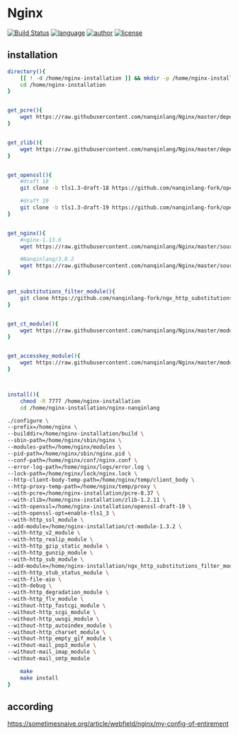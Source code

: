 # Nginx
[![Build Status](https://github.com/nanqinlang/SVG/blob/master/build%20passing.svg)](https://github.com/nanqinlang/Nginx)
[![language](https://github.com/nanqinlang/SVG/blob/master/language-shell-blue.svg)](https://github.com/nanqinlang/Nginx)
[![author](https://github.com/nanqinlang/SVG/blob/master/author-nanqinlang-lightgrey.svg)](https://github.com/nanqinlang/Nginx)
[![license](https://github.com/nanqinlang/SVG/blob/master/license-GPLv3-orange.svg)](https://github.com/nanqinlang/Nginx)

## installation
```bash
directory(){
	[[ ! -d /home/nginx-installation ]] && mkdir -p /home/nginx-installation
	cd /home/nginx-installation
}


get_pcre(){
	wget https://raw.githubusercontent.com/nanqinlang/Nginx/master/dependence/pcre-8.37.tar.gz && tar -zxf pcre-8.37.tar.gz
}


get_zlib(){
	wget https://raw.githubusercontent.com/nanqinlang/Nginx/master/dependence/zlib-1.2.11.tar.gz && tar -zxf zlib-1.2.11.tar.gz
}


get_openssl(){
	#draft 18
	git clone -b tls1.3-draft-18 https://github.com/nanqinlang-fork/openssl.git openssl-draft-18

	#draft 19
	git clone -b tls1.3-draft-19 https://github.com/nanqinlang-fork/openssl.git openssl-draft-19
}


get_nginx(){
	#nginx-1.13.6
	wget https://raw.githubusercontent.com/nanqinlang/Nginx/master/source/nginx-1.13.6.tar.gz && tar -zxf nginx-1.13.6.tar.gz

	#Nanqinlang/3.0.2
	wget https://raw.githubusercontent.com/nanqinlang/Nginx/master/source/nginx-nanqinlang.tar.gz && tar -zxf nginx-nanqinlang.tar.gz
}


get_substitutions_filter_module(){	
	git clone https://github.com/nanqinlang-fork/ngx_http_substitutions_filter_module.git
}


get_ct_module(){
	wget https://raw.githubusercontent.com/nanqinlang/Nginx/master/module/ct-module-1.3.2.tar.gz && tar -zxf ct-module-1.3.2.tar.gz
}


get_accesskey_module(){
	wget https://raw.githubusercontent.com/nanqinlang/Nginx/master/module/accesskey-module-2.0.3.tar.gz && tar -zxf accesskey-module-2.0.3.tar.gz
}



install(){
	chmod -R 7777 /home/nginx-installation
	cd /home/nginx-installation/nginx-nanqinlang

./configure \
--prefix=/home/nginx \
--builddir=/home/nginx-installation/build \
--sbin-path=/home/nginx/sbin/nginx \
--modules-path=/home/nginx/modules \
--pid-path=/home/nginx/sbin/nginx.pid \
--conf-path=/home/nginx/conf/nginx.conf \
--error-log-path=/home/nginx/logs/error.log \
--lock-path=/home/nginx/lock/nginx.lock \
--http-client-body-temp-path=/home/nginx/temp/client_body \
--http-proxy-temp-path=/home/nginx/temp/proxy \
--with-pcre=/home/nginx-installation/pcre-8.37 \
--with-zlib=/home/nginx-installation/zlib-1.2.11 \
--with-openssl=/home/nginx-installation/openssl-draft-19 \
--with-openssl-opt=enable-tls1_3 \
--with-http_ssl_module \
--add-module=/home/nginx-installation/ct-module-1.3.2 \
--with-http_v2_module \
--with-http_realip_module \
--with-http_gzip_static_module \
--with-http_gunzip_module \
--with-http_sub_module \
--add-module=/home/nginx-installation/ngx_http_substitutions_filter_module \
--with-http_stub_status_module \
--with-file-aio \
--with-debug \
--with-http_degradation_module \
--with-http_flv_module \
--without-http_fastcgi_module \
--without-http_scgi_module \
--without-http_uwsgi_module \
--without-http_autoindex_module \
--without-http_charset_module \
--without-http_empty_gif_module \
--without-mail_pop3_module \
--without-mail_imap_module \
--without-mail_smtp_module

	make
	make install
}
```

## according
https://sometimesnaive.org/article/webfield/nginx/my-config-of-entirement